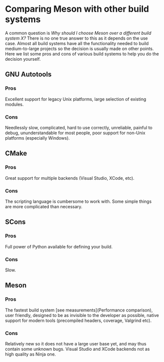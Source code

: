 # Comparing Meson with other build systems #

A common question is *Why should I choose Meson over a different build system X?* There is no one true answer to this as it depends on the use case. Almost all build systems have all the functionality needed to build medium-to-large projects so the decision is usually made on other points. Here we list some pros and cons of various build systems to help you do the decision yourself.

## GNU Autotools ##

### Pros ###

Excellent support for legacy Unix platforms, large selection of existing modules.

### Cons ###

Needlessly slow, complicated, hard to use correctly, unreliable, painful to debug, ununderstandable for most people, poor support for non-Unix platforms (especially Windows).

## CMake ##

### Pros ###

Great support for multiple backends (Visual Studio, XCode, etc).

### Cons ###

The scripting language is cumbersome to work with. Some simple things are more complicated than necessary.

## SCons ##

### Pros ###

Full power of Python available for defining your build.

### Cons ###

Slow.

## Meson ##

### Pros ###

The fastest build system [see measurements](Performance comparison), user friendly, designed to be as invisible to the developer as possible, native support for modern tools (precompiled headers, coverage, Valgrind etc).

### Cons ###

Relatively new so it does not have a large user base yet, and may thus contain some unknown bugs. Visual Studio and XCode backends not as high quality as Ninja one.